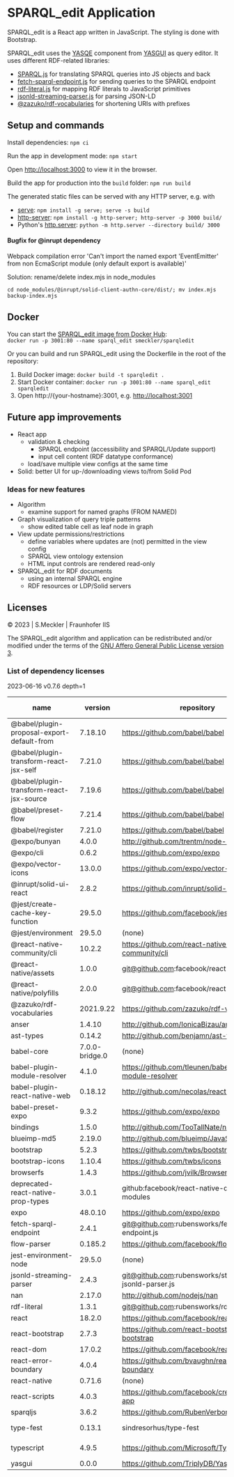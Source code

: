 # SPARQL_edit Application

SPARQL_edit is a React app written in JavaScript. The styling is done with Bootstrap.

SPARQL_edit uses the [YASQE](https://triply.cc/docs/yasgui-api#yasqe) component from [YASGUI](https://github.com/TriplyDB/Yasgui) as query editor.
It uses different RDF-related libraries:
* [SPARQL.js](https://github.com/RubenVerborgh/SPARQL.js) for translating SPARQL queries into JS objects and back
* [fetch-sparql-endpoint.js](https://github.com/rubensworks/fetch-sparql-endpoint.js/) for sending queries to the SPARQL endpoint
* [rdf-literal.js](https://github.com/rubensworks/rdf-literal.js) for mapping RDF literals to JavaScript primitives
* [jsonld-streaming-parser.js](https://github.com/rubensworks/jsonld-streaming-parser.js) for parsing JSON-LD
* [@zazuko/rdf-vocabularies](https://github.com/zazuko/rdf-vocabularies) for shortening URIs with prefixes

## Setup and commands

Install dependencies: `npm ci`

Run the app in development mode: `npm start`

Open [http://localhost:3000](http://localhost:3000) to view it in the browser.

Build the app for production into the `build` folder: `npm run build`

The generated static files can be served with any HTTP server, e.g. with
* [serve](https://www.npmjs.com/package/serve): `npm install -g serve; serve -s build`
* [http-server](https://www.npmjs.com/package/http-server): `npm install -g http-server; http-server -p 3000 build/`
* Python's [http.server](https://docs.python.org/3/library/http.server.html): `python -m http.server --directory build/ 3000`

#### Bugfix for @inrupt dependency

Webpack compilation error 'Can't import the named export 'EventEmitter' from non EcmaScript module (only default export is available)'

Solution: rename/delete index.mjs in node_modules

`cd node_modules/@inrupt/solid-client-authn-core/dist/; mv index.mjs backup-index.mjs`

## Docker

You can start the [SPARQL_edit image from Docker Hub](https://hub.docker.com/r/smeckler/sparqledit):  
`docker run -p 3001:80 --name sparql_edit smeckler/sparqledit`

Or you can build and run SPARQL_edit using the Dockerfile in the root of the repository:
1. Build Docker image: `docker build -t sparqledit .`
2. Start Docker container: `docker run -p 3001:80 --name sparql_edit sparqledit`
3. Open http://{your-hostname}:3001, e.g. [http://localhost:3001](http://localhost:3001)

## Future app improvements

* React app
  * validation & checking
    * SPARQL endpoint (accessibility and SPARQL/Update support)
    * input cell content (RDF datatype conformance)
  * load/save multiple view configs at the same time
* Solid: better UI for up-/downloading views to/from Solid Pod

### Ideas for new features
* Algorithm
  * examine support for named graphs (FROM NAMED)
* Graph visualization of query triple patterns
  * show edited table cell as leaf node in graph
* View update permissions/restrictions
  * define variables where updates are (not) permitted in the view config
  * SPARQL view ontology extension
  * HTML input controls are rendered read-only
* SPARQL_edit for RDF documents
  * using an internal SPARQL engine
  * RDF resources or LDP/Solid servers

## Licenses

© 2023 | S.Meckler | Fraunhofer IIS

The SPARQL_edit algorithm and application can be redistributed and/or modified under the terms of the [GNU Affero General Public License version 3](../LICENSE).

### List of dependency licenses

2023-06-16 v0.7.6 depth=1

| name | version | repository | summary | from package.json | from license | from readme | 
|---|---|---|---|---|---|---|
| @babel/plugin-proposal-export-default-from | 7.18.10 | https://github.com/babel/babel | MIT | MIT | MIT | 
| @babel/plugin-transform-react-jsx-self | 7.21.0 | https://github.com/babel/babel | MIT | MIT | MIT | 
| @babel/plugin-transform-react-jsx-source | 7.19.6 | https://github.com/babel/babel | MIT | MIT | MIT | 
| @babel/preset-flow | 7.21.4 | https://github.com/babel/babel | MIT | MIT | MIT | 
| @babel/register | 7.21.0 | https://github.com/babel/babel | MIT | MIT | MIT | 
| @expo/bunyan | 4.0.0 | http://github.com/trentm/node-bunyan | MIT | MIT | MIT | 
| @expo/cli | 0.6.2 | https://github.com/expo/expo | MIT | MIT |  | 
| @expo/vector-icons | 13.0.0 | https://github.com/expo/vector-icons | MIT | MIT | MIT | 
| @inrupt/solid-ui-react | 2.8.2 | https://github.com/inrupt/solid-ui-react | MIT | MIT | MIT | MIT
| @jest/create-cache-key-function | 29.5.0 | https://github.com/facebook/jest | MIT | MIT | MIT | 
| @jest/environment | 29.5.0 | (none) | MIT | MIT | MIT | 
| @react-native-community/cli | 10.2.2 | https://github.com/react-native-community/cli | MIT | MIT | MIT | 
| @react-native/assets | 1.0.0 | git@github.com:facebook/react-native | MIT | MIT |  | 
| @react-native/polyfills | 2.0.0 | git@github.com:facebook/react-native | MIT | MIT |  | 
| @zazuko/rdf-vocabularies | 2021.9.22 | https://github.com/zazuko/rdf-vocabularies | MIT | MIT | MIT | 
| anser | 1.4.10 | http://github.com/IonicaBizau/anser | MIT | MIT | MIT | 
| ast-types | 0.14.2 | http://github.com/benjamn/ast-types | MIT | MIT |  | 
| babel-core | 7.0.0-bridge.0 | (none) | MIT | MIT |  | 
| babel-plugin-module-resolver | 4.1.0 | https://github.com/tleunen/babel-plugin-module-resolver | MIT | MIT | MIT | 
| babel-plugin-react-native-web | 0.18.12 | http://github.com/necolas/react-native-web | MIT | MIT | MIT | 
| babel-preset-expo | 9.3.2 | https://github.com/expo/expo | MIT | MIT |  | 
| bindings | 1.5.0 | http://github.com/TooTallNate/node-bindings | MIT | MIT | MIT | MIT
| blueimp-md5 | 2.19.0 | http://github.com/blueimp/JavaScript-MD5 | MIT | MIT | MIT | 
| bootstrap | 5.2.3 | https://github.com/twbs/bootstrap | MIT | MIT | MIT | 
| bootstrap-icons | 1.10.4 | https://github.com/twbs/icons | MIT | MIT | MIT | MIT
| browserfs | 1.4.3 | https://github.com/jvilk/BrowserFS | MIT | MIT | MIT | MIT
| deprecated-react-native-prop-types | 3.0.1 | github:facebook/react-native-deprecated-modules | MIT | MIT |  | 
| expo | 48.0.10 | https://github.com/expo/expo | MIT | MIT |  | 
| fetch-sparql-endpoint | 2.4.1 | git@github.com:rubensworks/fetch-sparql-endpoint.js | MIT | MIT | MIT | 
| flow-parser | 0.185.2 | https://github.com/facebook/flow | MIT | MIT |  | 
| jest-environment-node | 29.5.0 | (none) | MIT | MIT | MIT | 
| jsonld-streaming-parser | 2.4.3 | git@github.com:rubensworks/streaming-jsonld-parser.js | MIT | MIT | MIT | 
| nan | 2.17.0 | http://github.com/nodejs/nan | MIT | MIT | MIT | MIT
| rdf-literal | 1.3.1 | git@github.com:rubensworks/rdf-literal.js | MIT | MIT | MIT | 
| react | 18.2.0 | https://github.com/facebook/react | MIT | MIT | MIT | 
| react-bootstrap | 2.7.3 | https://github.com/react-bootstrap/react-bootstrap | MIT | MIT | MIT | 
| react-dom | 17.0.2 | https://github.com/facebook/react | MIT | MIT | MIT | 
| react-error-boundary | 4.0.4 | https://github.com/bvaughn/react-error-boundary | MIT | MIT | MIT | 
| react-native | 0.71.6 | (none) | MIT | MIT | MIT | MIT
| react-scripts | 4.0.3 | https://github.com/facebook/create-react-app | MIT | MIT | MIT | 
| sparqljs | 3.6.2 | https://github.com/RubenVerborgh/SPARQL.js | MIT | MIT | MIT | 
| type-fest | 0.13.1 | sindresorhus/type-fest | (MIT OR CC0-1.0);MIT | (MIT OR CC0-1.0) | MIT | 
| typescript | 4.9.5 | https://github.com/Microsoft/TypeScript | Apache;Apache-2.0 | Apache-2.0 | Apache | 
| yasgui | 0.0.0 | https://github.com/TriplyDB/Yasgui | Apache;MIT |  | Apache;MIT | MIT | 